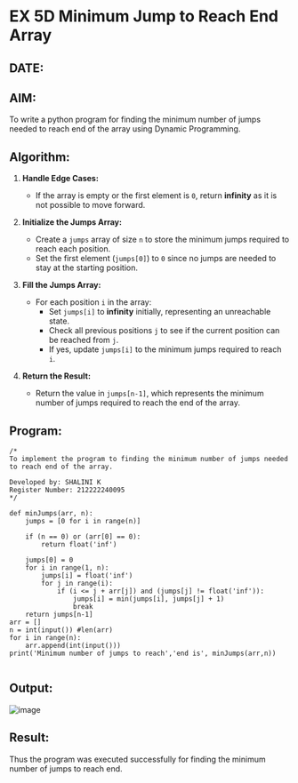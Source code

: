 # EX 5D Minimum Jump to Reach End Array
## DATE:
## AIM:
To write a python program for finding the minimum number of jumps needed to reach end of the array using Dynamic Programming.


## Algorithm:

1. **Handle Edge Cases:**  
   - If the array is empty or the first element is `0`, return **infinity** as it is not possible to move forward.  

2. **Initialize the Jumps Array:**  
   - Create a `jumps` array of size `n` to store the minimum jumps required to reach each position.  
   - Set the first element (`jumps[0]`) to `0` since no jumps are needed to stay at the starting position.  

3. **Fill the Jumps Array:**  
   - For each position `i` in the array:  
     - Set `jumps[i]` to **infinity** initially, representing an unreachable state.  
     - Check all previous positions `j` to see if the current position can be reached from `j`.  
     - If yes, update `jumps[i]` to the minimum jumps required to reach `i`.  

4. **Return the Result:**  
   - Return the value in `jumps[n-1]`, which represents the minimum number of jumps required to reach the end of the array.  

## Program:
```
/*
To implement the program to finding the minimum number of jumps needed to reach end of the array.

Developed by: SHALINI K
Register Number: 212222240095
*/

def minJumps(arr, n):
    jumps = [0 for i in range(n)]
 
    if (n == 0) or (arr[0] == 0):
        return float('inf')
 
    jumps[0] = 0
    for i in range(1, n):
        jumps[i] = float('inf')
        for j in range(i):
            if (i <= j + arr[j]) and (jumps[j] != float('inf')):
                jumps[i] = min(jumps[i], jumps[j] + 1)
                break
    return jumps[n-1]
arr = []
n = int(input()) #len(arr)
for i in range(n):
    arr.append(int(input()))
print('Minimum number of jumps to reach','end is', minJumps(arr,n))
 
```

## Output:

![image](https://github.com/user-attachments/assets/84a64306-2bd9-46f8-86a8-e0f83422a6f6)


## Result:
Thus the program was executed successfully for finding the minimum number of jumps to reach end.
